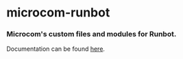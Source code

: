 # microcom-runbot
### Microcom's custom files and modules for Runbot. ###

Documentation can be found [here](https://docs.google.com/document/d/14edZR-ATpoiEJ7u10Zq4u3eJJ7Roqz3iS91sluzScOo/edit#bookmark=id.rigk6ku9bb4e).

